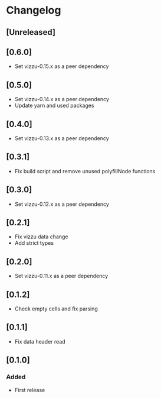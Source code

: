 # Changelog

## [Unreleased]

## [0.6.0]

-   Set vizzu-0.15.x as a peer dependency

## [0.5.0]

-   Set vizzu-0.14.x as a peer dependency
-   Update yarn and used packages

## [0.4.0]

-   Set vizzu-0.13.x as a peer dependency

## [0.3.1]

-   Fix build script and remove unused polyfillNode functions

## [0.3.0]

-   Set vizzu-0.12.x as a peer dependency

## [0.2.1]

-   Fix vizzu data change
-   Add strict types

## [0.2.0]

-   Set vizzu-0.11.x as a peer dependency

## [0.1.2]

-   Check empty cells and fix parsing

## [0.1.1]

-   Fix data header read

## [0.1.0]

### Added

-   First release
